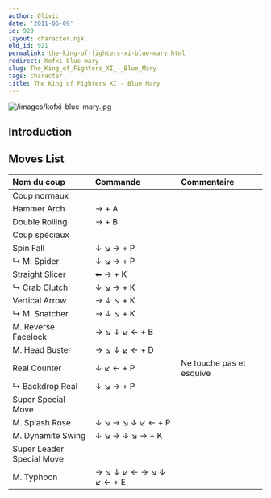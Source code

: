 ```yaml
---
author: Olivic
date: '2011-06-09'
id: 920
layout: character.njk
old_id: 921
permalink: the-king-of-fighters-xi-blue-mary.html
redirect: Kofxi-blue-mary
slug: The_King_of_Fighters_XI_-_Blue_Mary
tags: character
title: The King of Fighters XI - Blue Mary
---
```


![](/images/kofxi-blue-mary.jpg "/images/kofxi-blue-mary.jpg")

## Introduction

## Moves List

| Nom du coup               | Commande                | Commentaire              |
|:--------------------------|:------------------------|:-------------------------|
| Coup normaux              |                         |                          |
| Hammer Arch               | → + A                   |                          |
| Double Rolling            | → + B                   |                          |
| Coup spéciaux             |                         |                          |
| Spin Fall                 | ↓ ↘ → + P               |                          |
| ↳ M. Spider               | ↓ ↘ → + P               |                          |
| Straight Slicer           | ⬅ → + K                 |                          |
| ↳ Crab Clutch             | ↓ ↘ → + K               |                          |
| Vertical Arrow            | → ↓ ↘ + K               |                          |
| ↳ M. Snatcher             | → ↓ ↘ + K               |                          |
| M. Reverse Facelock       | → ↘ ↓ ↙ ← + B           |                          |
| M. Head Buster            | → ↘ ↓ ↙ ← + D           |                          |
| Real Counter              | ↓ ↙ ← + P               | Ne touche pas et esquive |
| ↳ Backdrop Real           | ↓ ↘ → + P               |                          |
| Super Special Move        |                         |                          |
| M. Splash Rose            | ↓ ↘ → ↘ ↓ ↙ ← + P       |                          |
| M. Dynamite Swing         | ↓ ↘ → ↓ ↘ → + K         |                          |
| Super Leader Special Move |                         |                          |
| M. Typhoon                | → ↘ ↓ ↙ ← → ↘ ↓ ↙ ← + E |                          |